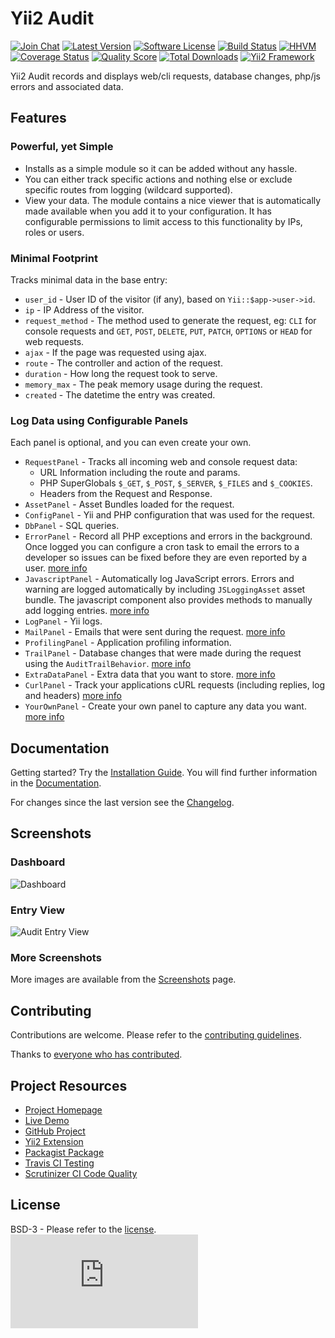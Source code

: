 # Yii2 Audit

[![Join Chat](https://img.shields.io/badge/gitter-join%20chat-blue.svg?style=flat-square)](https://gitter.im/musingsz/yii2-audit?utm_source=badge&utm_medium=badge&utm_campaign=pr-badge&utm_content=badge)
[![Latest Version](https://img.shields.io/github/tag/musingsz/yii2-audit.svg?style=flat-square&label=release)](https://github.com/musingsz/yii2-audit/tags)
[![Software License](https://img.shields.io/badge/license-BSD-brightgreen.svg?style=flat-square)](https://github.com/musingsz/yii2-audit/blob/master/LICENSE.md)
[![Build Status](https://img.shields.io/travis/musingsz/yii2-audit/master.svg?style=flat-square)](https://travis-ci.org/musingsz/yii2-audit)
[![HHVM](https://img.shields.io/hhvm/musingsz/yii2-audit.svg?style=flat-square)](http://hhvm.h4cc.de/package/musingsz/yii2-audit)
[![Coverage Status](https://img.shields.io/scrutinizer/coverage/g/musingsz/yii2-audit.svg?style=flat-square)](https://scrutinizer-ci.com/g/musingsz/yii2-audit/code-structure)
[![Quality Score](https://img.shields.io/scrutinizer/g/musingsz/yii2-audit.svg?style=flat-square)](https://scrutinizer-ci.com/g/musingsz/yii2-audit)
[![Total Downloads](https://img.shields.io/packagist/dt/musingsz/yii2-audit.svg?style=flat-square)](https://packagist.org/packages/musingsz/yii2-audit)
[![Yii2 Framework](https://img.shields.io/badge/extension-Yii2_Framework-green.svg?style=flat-square)](http://www.yiiframework.com/extension/yii2-audit)


Yii2 Audit records and displays web/cli requests, database changes, php/js errors and associated data.

## Features

### Powerful, yet Simple

* Installs as a simple module so it can be added without any hassle.
* You can either track specific actions and nothing else or exclude specific routes from logging (wildcard supported).
* View your data. The module contains a nice viewer that is automatically made available when you add it to your configuration. It has configurable permissions to limit access to this functionality by IPs, roles or users.

### Minimal Footprint

Tracks minimal data in the base entry:

* `user_id` - User ID of the visitor (if any), based on `Yii::$app->user->id`.
* `ip` - IP Address of the visitor.
* `request_method` - The method used to generate the request, eg: `CLI` for console requests and `GET`, `POST`, `DELETE`, `PUT`, `PATCH`, `OPTIONS` or `HEAD` for web requests.
* `ajax` - If the page was requested using ajax.
* `route` - The controller and action of the request.
* `duration` - How long the request took to serve.
* `memory_max` - The peak memory usage during the request.
* `created` - The datetime the entry was created.

### Log Data using Configurable Panels

Each panel is optional, and you can even create your own.

* `RequestPanel` - Tracks all incoming web and console request data:
  * URL Information including the route and params.
  * PHP SuperGlobals `$_GET`, `$_POST`, `$_SERVER`, `$_FILES` and `$_COOKIES`.
  * Headers from the Request and Response.
* `AssetPanel` - Asset Bundles loaded for the request.
* `ConfigPanel` - Yii and PHP configuration that was used for the request.
* `DbPanel` - SQL queries.
* `ErrorPanel` - Record all PHP exceptions and errors in the background.  Once logged you can configure a cron task to email the errors to a developer so issues can be fixed before they are even reported by a user. [more info](https://musingsz.github.io/yii2-audit/docs/error-panel/)
* `JavascriptPanel` - Automatically log JavaScript errors. Errors and warning are logged automatically by including `JSLoggingAsset` asset bundle.  The javascript component also provides methods to manually add logging entries. [more info](https://musingsz.github.io/yii2-audit/docs/javascript-panel/)
* `LogPanel` - Yii logs.
* `MailPanel` - Emails that were sent during the request. [more info](https://musingsz.github.io/yii2-audit/docs/mail-panel/)
* `ProfilingPanel` - Application profiling information.
* `TrailPanel` - Database changes that were made during the request using the `AuditTrailBehavior`. [more info](https://musingsz.github.io/yii2-audit/docs/trail-panel/)
* `ExtraDataPanel` - Extra data that you want to store. [more info](https://musingsz.github.io/yii2-audit/docs/extra-data-panel/)
* `CurlPanel` - Track your applications cURL requests (including replies, log and headers) [more info](https://musingsz.github.io/yii2-audit/docs/curl-panel/)
* `YourOwnPanel` - Create your own panel to capture any data you want. [more info](https://musingsz.github.io/yii2-audit/docs/custom-views-panel/)

## Documentation

Getting started? Try the [Installation Guide](https://musingsz.github.io/yii2-audit/docs/installation/).  You will find further information in the [Documentation](https://musingsz.github.io/yii2-audit/docs/).

For changes since the last version see the [Changelog](https://github.com/musingsz/yii2-audit/blob/master/CHANGELOG.md).

## Screenshots

### Dashboard
![Dashboard](https://cloud.githubusercontent.com/assets/51875/8369827/b70355ee-1bfe-11e5-9748-dd864f0500de.png)

### Entry View
![Audit Entry View](https://cloud.githubusercontent.com/assets/51875/8395061/3b004aca-1d97-11e5-8b71-6787c662ea3e.png)

### More Screenshots

More images are available from the [Screenshots](https://musingsz.github.io/yii2-audit/screenshots/) page.

## Contributing

Contributions are welcome.  Please refer to the [contributing guidelines](https://github.com/musingsz/yii2-audit/blob/master/CONTRIBUTING.md).

Thanks to [everyone who has contributed](https://github.com/musingsz/yii2-audit/blob/master/CREDITS.md).

## Project Resources

* [Project Homepage](https://musingsz.github.io/yii2-audit/)
* [Live Demo](https://yii2-audit.herokuapp.com/)
* [GitHub Project](https://github.com/musingsz/yii2-audit)
* [Yii2 Extension](http://www.yiiframework.com/extension/yii2-audit)
* [Packagist Package](https://packagist.org/packages/musingsz/yii2-audit)
* [Travis CI Testing](https://travis-ci.org/musingsz/yii2-audit)
* [Scrutinizer CI Code Quality](https://scrutinizer-ci.com/g/musingsz/yii2-audit)

## License

BSD-3 - Please refer to the [license](https://github.com/musingsz/yii2-audit/blob/master/LICENSE.md).
![Analytics](https://ga-beacon.appspot.com/UA-65104334-3/yii2-audit/README.md?pixel)